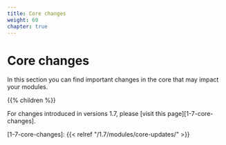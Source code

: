```yaml
---
title: Core changes
weight: 60
chapter: true
---
```


# Core changes

In this section you can find important changes in the core that may impact your modules.

{{% children %}}

For changes introduced in versions 1.7, please [visit this page][1-7-core-changes].

[1-7-core-changes]: {{< relref "/1.7/modules/core-updates/" >}}
